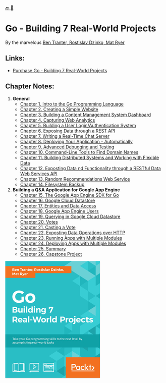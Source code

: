[🔙 🏡](../README.md)

# Go - Building 7 Real-World Projects

By the marvelous [Ben Tranter, Rostislav Dzinko, Mat Ryer](https://www.packtpub.com/application-development/go-building-7-real-world-projects)

## Links:

- [Purchase Go - Building 7 Real-World Projects](https://www.packtpub.com/application-development/go-building-7-real-world-projects)

## Chapter Notes:

01. **General**
    - [Chapter 1. Intro to the Go Programming Language](ch01-intro-to-the-go-programming-language.md)
    - [Chapter 2. Creating a Simple Website](ch02-creating-a-simple-website.md)
    - [Chapter 3. Building a Content Management System Dashboard](ch03-building-a-content-management-system-dashboard.md)
    - [Chapter 4. Capturing Web Analytics](ch04-capturing-web-analytics.md)
    - [Chapter 5. Building a User Login/Authentication System](ch05-building-a-user-login-authentication-system.md)
    - [Chapter 6. Exposing Data through a REST API](ch06-exposing-data-through-a-rest-api.md)
    - [Chapter 7. Writing a Real-Time Chat Server](ch07-writing-a-real-time-chat-server.md)
    - [Chapter 8. Deploying Your Application - Automatically](ch08-deploying-your-application-automatically.md)
    - [Chapter 9. Advanced Debugging and Testing](ch09-advanced-debugging-and-testing.md)
    - [Chapter 10. Command-Line Tools to Find Domain Names](ch10-command-line-tools-to-find-domain-names.md)
    - [Chapter 11. Building Distributed Systems and Working with Flexible Data](ch11-building-distributed-systems-and-working-with-flexible-data.md)
    - [Chapter 12. Exposting Data nd Functionality through a RESTful Data Web Services API](ch12-exposting-data-nd-functionality-through-a-restful-data-web-services-api.md)
    - [Chapter 13. Random Recommendations Web Service](ch13-random-recommendations-web-service.md)
    - [Chapter 14. Filesystem Backup](ch14-filesystem-backup.md)
02. **Building a Q&A Application for Google App Engine**
    - [Chapter 15. The Google App Engine SDK for Go](ch15-the-google-app-engine-sdk-for-go.md)
    - [Chapter 16. Google Cloud Datastore](ch16-google-cloud-datastore.md)
    - [Chapter 17. Entities and Data Access](ch17-entities-and-data-access.md)
    - [Chapter 18. Google App Engine Users](ch18-google-app-engine-users.md)
    - [Chapter 19. Querying in Google Cloud Datastore](ch19-querying-in-google-cloud-datastore.md)
    - [Chapter 20. Votes](ch20-votes.md)
    - [Chapter 21. Casting a Vote](ch21-casting-a-vote.md)
    - [Chapter 22. Exposting Data Operations over HTTP](ch22-exposting-data-operations-over-http.md)
    - [Chapter 23. Running Apps with Multiple Modules](ch23-running-apps-with-multiple-modules.md)
    - [Chapter 24. Deploying Apps with Multiple Modules](ch24-deploying-apps-with-multiple-modules.md)
    - [Chapter 25. Summary](ch25-summary.md)
    - [Chapter 26. Capstone Project](ch26-capstone-project.md)

![book cover](cover.jpg)